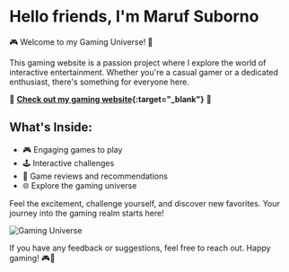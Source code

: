 # Hello friends, I'm Maruf Suborno

🎮 Welcome to my Gaming Universe! 🌌

This gaming website is a passion project where I explore the world of interactive entertainment. Whether you're a casual gamer or a dedicated enthusiast, there's something for everyone here.

🚀 **[Check out my gaming website](https://suborno180.github.io/gameing/){:target="_blank"}** 🚀

## What's Inside:

- 🎮 Engaging games to play
- 🕹️ Interactive challenges
- 📝 Game reviews and recommendations
- 🌐 Explore the gaming universe

Feel the excitement, challenge yourself, and discover new favorites. Your journey into the gaming realm starts here!

![Gaming Universe](https://suborno180.github.io/gameing/assest/img/ytryty.PNG) <!-- Add an image if you like -->

If you have any feedback or suggestions, feel free to reach out. Happy gaming! 🎮🌟
